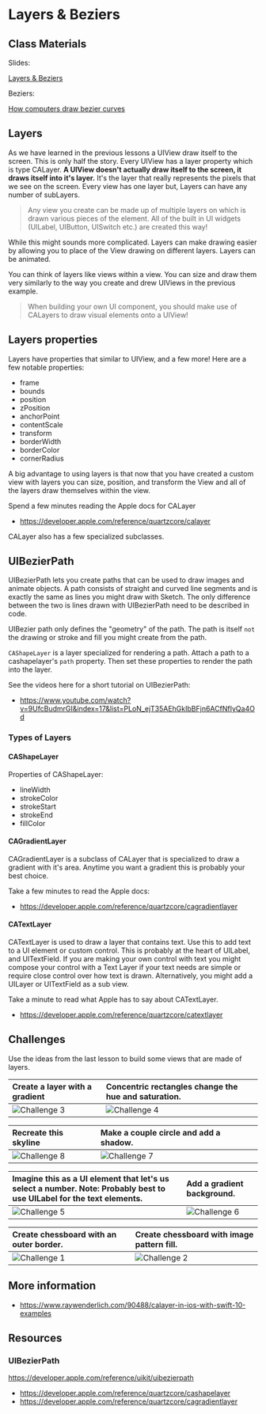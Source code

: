 # Layers & Beziers

## Class Materials

Slides:

[Layers & Beziers](layers-beziers.key)

Beziers:

[How computers draw bezier curves](https://vimeo.com/106757336)

## Layers
As we have learned in the previous lessons a UIView draw itself to the screen. This is only half
the story. Every UIView has a layer property which is type CALayer. **A UIView doesn't actually
draw itself to the screen, it draws itself into it's layer.** It's the layer that really
represents the pixels that we see on the screen. Every view has one layer but, Layers can have
any number of subLayers.

> Any view you create can be made up of multiple layers on which is drawn various pieces of the element.
> All of the built in UI widgets (UILabel, UIButton, UISwitch etc.) are created this way!

While this might sounds more complicated. Layers can make drawing easier by allowing you to place
of the View drawing on different layers. Layers can be animated.

You can think of layers like views within a view. You can size and draw them very similarly to the
way you create and drew UIViews in the previous example.

> When building your own UI component, you should make use of CALayers to draw visual elements onto a UIView!

## Layers properties

Layers have properties that similar to UIView, and a few more! Here are a few notable properties:

- frame
- bounds
- position
- zPosition
- anchorPoint
- contentScale
- transform
- borderWidth
- borderColor
- cornerRadius

A big advantage to using layers is that now that you have created a custom view with layers you
can size, position, and transform the View and all of the layers draw themselves within the view.

Spend a few minutes reading the Apple docs for CALayer

- https://developer.apple.com/reference/quartzcore/calayer

CALayer also has a few specialized subclasses.

## UIBezierPath

UIBezierPath lets you create paths that can be used to draw images and animate objects. A path
consists of straight and curved line segments and is exactly the same as lines you might draw
with Sketch. The only difference between the two is lines drawn with UIBezierPath
need to be described in code.

UIBezier path only defines the "geometry" of the path. The path is itself `not` the drawing or
stroke and fill you might create from the path.

`CAShapeLayer` is a layer specialized for rendering a path. Attach a path to a cashapelayer's `path`
property. Then set these properties to render the path into the layer.

See the videos here for a short tutorial on UIBezierPath:

- https://www.youtube.com/watch?v=9UfcBudmrGI&index=17&list=PLoN_ejT35AEhGkIbBFjn6ACfNfIyQa4Od

### Types of Layers

#### CAShapeLayer

Properties of CAShapeLayer:

- lineWidth
- strokeColor
- strokeStart
- strokeEnd
- fillColor


#### CAGradientLayer

CAGradientLayer is a subclass of CALayer that is specialized to draw a gradient with it's area.
Anytime you want a gradient this is probably your best choice.

Take a few minutes to read the Apple docs:

- https://developer.apple.com/reference/quartzcore/cagradientlayer

#### CATextLayer

CATextLayer is used to draw a layer that contains text. Use this to add text to a UI element or
custom control. This is probably at the heart of UILabel, and UITextField. If you are making your
own control with text you might compose your control with a Text Layer if your text needs are simple
or require close control over how text is drawn. Alternatively, you might add a UILayer or UITextField
as a sub view.

Take a minute to read what Apple has to say about CATextLayer.

- https://developer.apple.com/reference/quartzcore/catextlayer

## Challenges

Use the ideas from the last lesson to build some views that are made of layers.

| Create a layer with a gradient | Concentric rectangles change the hue and saturation. |
| :------------- | :------------- |
| ![Challenge 3](./Challenge-3.png) | ![Challenge 4](./Challenge-4.png) |

| Recreate this skyline | Make a couple circle and add a shadow. |
| :------------- | :------------- |
| ![Challenge 8](./Challenge-8.png) | ![Challenge 7](./Challenge-7.png) |

| Imagine this as a UI element that let's us select a number. Note: Probably best to use UILabel for the text elements. | Add a gradient background.|
| :------------- | :------------- |
| ![Challenge 5](./Challenge-5.png) | ![Challenge 6](./Challenge-6.png) |

| Create chessboard with an outer border. | Create chessboard with image pattern fill. |
| :------------- | :------------- |
| ![Challenge 1](./Challenge-1.png) | ![Challenge 2](./Challenge-2.png) |


## More information

- https://www.raywenderlich.com/90488/calayer-in-ios-with-swift-10-examples


## Resources

### UIBezierPath

https://developer.apple.com/reference/uikit/uibezierpath
- https://developer.apple.com/reference/quartzcore/cashapelayer
- https://developer.apple.com/reference/quartzcore/cagradientlayer

